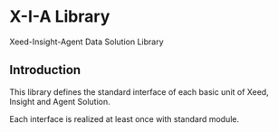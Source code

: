 # X-I-A Library
Xeed-Insight-Agent Data Solution Library
## Introduction
This library defines the standard interface of each basic unit of Xeed, Insight and Agent Solution. 

Each interface is realized at least once with standard module. 